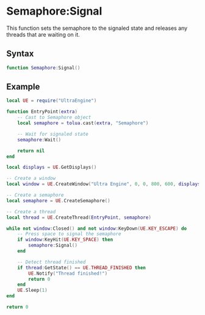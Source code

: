 # Semaphore:Signal

This function sets the semaphore to the signaled state and releases any threads that are waiting on it.

Syntax
------
```lua
function Semaphore:Signal()
```

Example
-------
```lua
local UE = require("UltraEngine")

function EntryPoint(extra)
    -- Cast to Semaphore object
    local semaphore = tolua.cast(extra, "Semaphore")

    -- Wait for signaled state
    semaphore:Wait()

    return nil
end

local displays = UE.GetDisplays()

-- Create a window
local window = UE.CreateWindow("Ultra Engine", 0, 0, 800, 600, displays[0], UE.WINDOW_CENTER | UE.WINDOW_TITLEBAR)

-- Create a semaphore
local semaphore = UE.CreateSemaphore()

-- Create a thread
local thread = UE.CreateThread(EntryPoint, semaphore)

while not window:Closed() and not window:KeyDown(UE.KEY_ESCAPE) do
    -- Press space to signal the semaphore
    if window:KeyHit(UE.KEY_SPACE) then
        semaphore:Signal()
    end

    -- Detect thread finished
    if thread:GetState() == UE.THREAD_FINISHED then
        UE.Notify("Thread finished!")
        return 0
    end
    UE.Sleep(1)
end

return 0
```